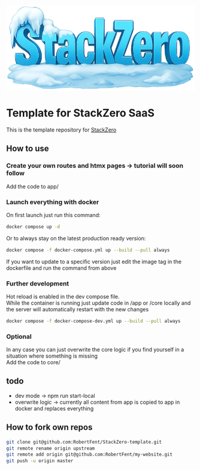 ![StackZero Frozen Icon](stackzero.png)
# Template for StackZero SaaS
This is the template repository for [StackZero](https://github.com/RobertFent/StackZero)

## How to use

### Create your own routes and htmx pages -> tutorial will soon follow
Add the code to app/

### Launch everything with docker
On first launch just run this command:
```bash
docker compose up -d 
```
Or to always stay on the latest production ready version:
```bash
docker compose -f docker-compose.yml up --build --pull always
```
If you want to update to a specific version just edit the image tag in the dockerfile and run the command from above

### Further development
Hot reload is enabled in the dev compose file.<br>
While the container is running just update code in /app or /core locally and the server will automatically restart with the new changes
```bash
docker compose -f docker-compose-dev.yml up --build --pull always
```

### Optional
In any case you can just overwrite the core logic if you find yourself in a situation where something is missing<br>
Add the code to core/

## todo
- dev mode -> npm run start-local
- overwrite logic -> currently all content from app is copied to app in docker and replaces everything

## How to fork own repos
```bash
git clone git@github.com:RobertFent/StackZero-template.git
git remote rename origin upstream
git remote add origin git@github.com:RobertFent/my-website.git
git push -u origin master
```